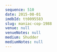 ```yaml
---
sequence: 510
date: 2015-08-01
imdbId: tt0095583
slug: maniac-cop-1988
venue: null
venueNotes: null
medium: Shudder
mediumNotes: null
---
```

